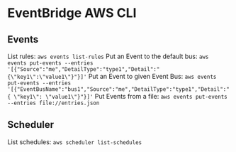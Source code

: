 # EventBridge AWS CLI

## Events
List rules: `aws events list-rules`
Put an Event to the default bus: `aws events put-events --entries '[{"Source":"me","DetailType":"type1","Detail":"{\"key1\":\"value1\"}"}]'`
Put an Event to given Event Bus: `aws events put-events --entries '[{"EventBusName":"bus1","Source":"me","DetailType":"type1","Detail":"{ \"key1\": \"value1\"}"}]'`
Put Events from a file: `aws events put-events --entries file://entries.json`



## Scheduler
List schedules: `aws scheduler list-schedules`
